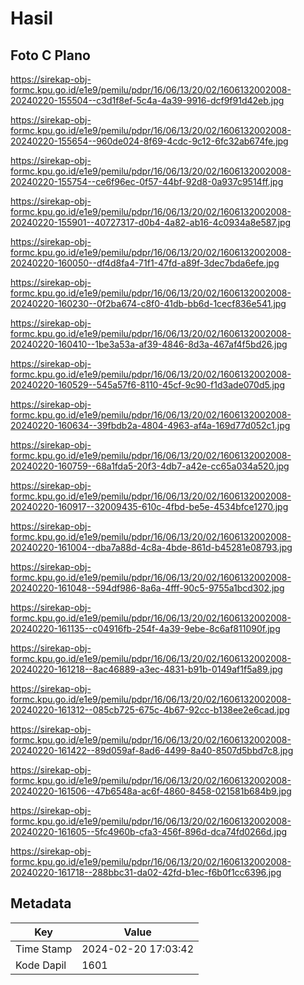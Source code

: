 # Hasil

## Foto C Plano

https://sirekap-obj-formc.kpu.go.id/e1e9/pemilu/pdpr/16/06/13/20/02/1606132002008-20240220-155504--c3d1f8ef-5c4a-4a39-9916-dcf9f91d42eb.jpg

https://sirekap-obj-formc.kpu.go.id/e1e9/pemilu/pdpr/16/06/13/20/02/1606132002008-20240220-155654--960de024-8f69-4cdc-9c12-6fc32ab674fe.jpg

https://sirekap-obj-formc.kpu.go.id/e1e9/pemilu/pdpr/16/06/13/20/02/1606132002008-20240220-155754--ce6f96ec-0f57-44bf-92d8-0a937c9514ff.jpg

https://sirekap-obj-formc.kpu.go.id/e1e9/pemilu/pdpr/16/06/13/20/02/1606132002008-20240220-155901--40727317-d0b4-4a82-ab16-4c0934a8e587.jpg

https://sirekap-obj-formc.kpu.go.id/e1e9/pemilu/pdpr/16/06/13/20/02/1606132002008-20240220-160050--df4d8fa4-71f1-47fd-a89f-3dec7bda6efe.jpg

https://sirekap-obj-formc.kpu.go.id/e1e9/pemilu/pdpr/16/06/13/20/02/1606132002008-20240220-160230--0f2ba674-c8f0-41db-bb6d-1cecf836e541.jpg

https://sirekap-obj-formc.kpu.go.id/e1e9/pemilu/pdpr/16/06/13/20/02/1606132002008-20240220-160410--1be3a53a-af39-4846-8d3a-467af4f5bd26.jpg

https://sirekap-obj-formc.kpu.go.id/e1e9/pemilu/pdpr/16/06/13/20/02/1606132002008-20240220-160529--545a57f6-8110-45cf-9c90-f1d3ade070d5.jpg

https://sirekap-obj-formc.kpu.go.id/e1e9/pemilu/pdpr/16/06/13/20/02/1606132002008-20240220-160634--39fbdb2a-4804-4963-af4a-169d77d052c1.jpg

https://sirekap-obj-formc.kpu.go.id/e1e9/pemilu/pdpr/16/06/13/20/02/1606132002008-20240220-160759--68a1fda5-20f3-4db7-a42e-cc65a034a520.jpg

https://sirekap-obj-formc.kpu.go.id/e1e9/pemilu/pdpr/16/06/13/20/02/1606132002008-20240220-160917--32009435-610c-4fbd-be5e-4534bfce1270.jpg

https://sirekap-obj-formc.kpu.go.id/e1e9/pemilu/pdpr/16/06/13/20/02/1606132002008-20240220-161004--dba7a88d-4c8a-4bde-861d-b45281e08793.jpg

https://sirekap-obj-formc.kpu.go.id/e1e9/pemilu/pdpr/16/06/13/20/02/1606132002008-20240220-161048--594df986-8a6a-4fff-90c5-9755a1bcd302.jpg

https://sirekap-obj-formc.kpu.go.id/e1e9/pemilu/pdpr/16/06/13/20/02/1606132002008-20240220-161135--c04916fb-254f-4a39-9ebe-8c6af811090f.jpg

https://sirekap-obj-formc.kpu.go.id/e1e9/pemilu/pdpr/16/06/13/20/02/1606132002008-20240220-161218--8ac46889-a3ec-4831-b91b-0149af1f5a89.jpg

https://sirekap-obj-formc.kpu.go.id/e1e9/pemilu/pdpr/16/06/13/20/02/1606132002008-20240220-161312--085cb725-675c-4b67-92cc-b138ee2e6cad.jpg

https://sirekap-obj-formc.kpu.go.id/e1e9/pemilu/pdpr/16/06/13/20/02/1606132002008-20240220-161422--89d059af-8ad6-4499-8a40-8507d5bbd7c8.jpg

https://sirekap-obj-formc.kpu.go.id/e1e9/pemilu/pdpr/16/06/13/20/02/1606132002008-20240220-161506--47b6548a-ac6f-4860-8458-021581b684b9.jpg

https://sirekap-obj-formc.kpu.go.id/e1e9/pemilu/pdpr/16/06/13/20/02/1606132002008-20240220-161605--5fc4960b-cfa3-456f-896d-dca74fd0266d.jpg

https://sirekap-obj-formc.kpu.go.id/e1e9/pemilu/pdpr/16/06/13/20/02/1606132002008-20240220-161718--288bbc31-da02-42fd-b1ec-f6b0f1cc6396.jpg


## Metadata

| Key        | Value               |
| ---------- | ------------------- |
| Time Stamp | 2024-02-20 17:03:42 |
| Kode Dapil | 1601                |



